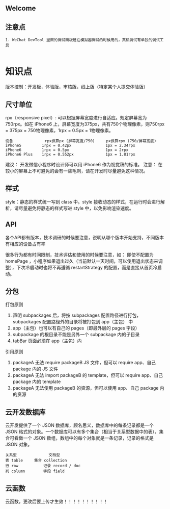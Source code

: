 <!--
 * @Author: Devin Wang
 * @Date: 2019-08-20 10:50:58
 * @LastEditors: Devin Wang
 * @LastEditTime: 2019-10-21 11:21:14
 -->
## Welcome

## 注意点
```
1. WeChat DevTool 里面的调试面板是在模拟器调试的时候用的，真机调试有单独的调试工具


```

# 知识点
版本控制：开发板，体验版，审核版，线上版（特定某个人提交体验版）

## 尺寸单位
rpx（responsive pixel）: 可以根据屏幕宽度进行自适应。规定屏幕宽为750rpx。如在 iPhone6 上，屏幕宽度为375px，共有750个物理像素，则750rpx = 375px = 750物理像素，1rpx = 0.5px = 1物理像素。
```
设备	            rpx换算px (屏幕宽度/750)	   px换算rpx (750/屏幕宽度)
iPhone5	        1rpx = 0.42px	            1px = 2.34rpx
iPhone6	        1rpx = 0.5px	            1px = 2rpx
iPhone6 Plus	1rpx = 0.552px	            1px = 1.81rpx
```
建议： 开发微信小程序时设计师可以用 iPhone6 作为视觉稿的标准。
注意： 在较小的屏幕上不可避免的会有一些毛刺，请在开发时尽量避免这种情况。

## 样式
style：静态的样式统一写到 class 中。style 接收动态的样式，在运行时会进行解析，请尽量避免将静态的样式写进 style 中，以免影响渲染速度。

## API
各个API都有版本，技术调研的时候要注意，说明从哪个版本开始支持，不同版本有相应的设备占有率

很多行为都有时间限制，技术评估和使用的时候要注意，如：
即使不配置为 homePage ，小程序如果退出过久（当前默认一天时间，可以使用退出状态来调整），下次冷启动时也将不再遵循 restartStrategy 的配置，而是直接从首页冷启动。

## 分包
打包原则

1. 声明 subpackages 后，将按 subpackages 配置路径进行打包，subpackages 配置路径外的目录将被打包到 app（主包） 中
2. app（主包）也可以有自己的 pages（即最外层的 pages 字段）
3. subpackage 的根目录不能是另外一个 subpackage 内的子目录
4. tabBar 页面必须在 app（主包）内

引用原则

1. packageA 无法 require packageB JS 文件，但可以 require app、自己 package 内的 JS 文件
2. packageA 无法 import packageB 的 template，但可以 require app、自己 package 内的 template
3. packageA 无法使用 packageB 的资源，但可以使用 app、自己 package 内的资源

## 云开发数据库
云开发提供了一个 JSON 数据库，顾名思义，数据库中的每条记录都是一个 JSON 格式的对象。一个数据库可以有多个集合（相当于关系型数据中的表），集合可看做一个 JSON 数组，数组中的每个对象就是一条记录，记录的格式是 JSON 对象。
```
关系型              文档型
表 table	    集合 collection
行 row	        记录 record / doc
列 column	    字段 field
```

## 云函数
云函数，更改后要上传才生效！！！！！！！！！！